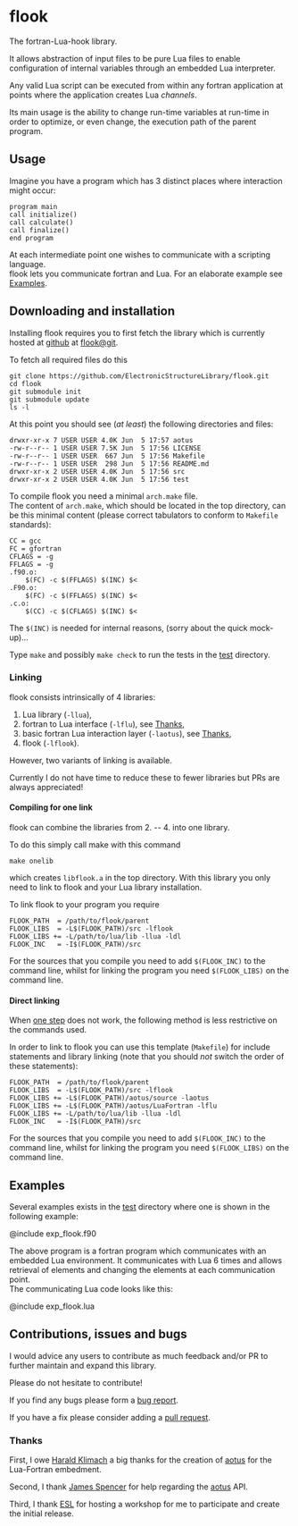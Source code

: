 # flook #

The fortran-Lua-hook library.

It allows abstraction of input files to be pure Lua files to enable
configuration of internal variables through an embedded Lua interpreter.

Any valid Lua script can be executed from within any fortran application
at points where the application creates Lua _channels_.

Its main usage is the ability to change run-time variables at run-time
in order to optimize, or even change, the execution path of the parent
program.

## Usage ##

Imagine you have a program which has 3 distinct places where interaction
might occur:

	program main
	call initialize()
	call calculate()
	call finalize()
	end program

At each intermediate point one wishes to communicate with a scripting language.  
flook lets you communicate fortran and Lua. For an elaborate example see [Examples](#examples).

## Downloading and installation ##

Installing flook requires you to first fetch the library which is currently
hosted at [github](https://github.com/) at [flook@git].

To fetch all required files do this

	git clone https://github.com/ElectronicStructureLibrary/flook.git
    cd flook
    git submodule init
    git submodule update
    ls -l

At this point you should see (_at least_) the following directories and files:

    drwxr-xr-x 7 USER USER 4.0K Jun  5 17:57 aotus
    -rw-r--r-- 1 USER USER 7.5K Jun  5 17:56 LICENSE
    -rw-r--r-- 1 USER USER  667 Jun  5 17:56 Makefile
    -rw-r--r-- 1 USER USER  298 Jun  5 17:56 README.md
    drwxr-xr-x 2 USER USER 4.0K Jun  5 17:56 src
    drwxr-xr-x 2 USER USER 4.0K Jun  5 17:56 test

To compile flook you need a minimal `arch.make` file.  
The content of `arch.make`, which should be located in the top directory, can be this
minimal content (please correct tabulators to conform to `Makefile` standards):

    CC = gcc
    FC = gfortran
    CFLAGS = -g
    FFLAGS = -g
    .f90.o:
        $(FC) -c $(FFLAGS) $(INC) $<
    .F90.o:
        $(FC) -c $(FFLAGS) $(INC) $<
    .c.o:
        $(CC) -c $(CFLAGS) $(INC) $<

The `$(INC)` is needed for internal reasons, (sorry about the quick mock-up)...

Type `make` and possibly `make check` to run the tests in the [test](test/) directory.

### Linking ###

flook consists intrinsically of 4 libraries:

1. Lua library (`-llua`),
2. fortran to Lua interface (`-lflu`), see [Thanks](#thanks),
3. basic fortran Lua interaction layer (`-laotus`), see [Thanks](#thanks),
4. flook (`-lflook`).

However, two variants of linking is available.

Currently I do not have time to reduce these to fewer libraries but PRs are always appreciated!

#### Compiling for one link ####

flook can combine the libraries from 2. -- 4. into one library.

To do this simply call make with this command

    make onelib

which creates `libflook.a` in the top directory. With this library
you only need to link to flook and your Lua library installation.

To link flook to your program you require

    FLOOK_PATH  = /path/to/flook/parent
    FLOOK_LIBS  = -L$(FLOOK_PATH)/src -lflook
    FLOOK_LIBS += -L/path/to/lua/lib -llua -ldl
    FLOOK_INC   = -I$(FLOOK_PATH)/src

For the sources that you compile you need to add `$(FLOOK_INC)` to the command line, whilst 
for linking the program you need `$(FLOOK_LIBS)` on the command line.

#### Direct linking ####

When [one step](#compiling-for-one-link) does not work, the following method is less restrictive on the commands used.

In order to link to flook you can use this template (`Makefile`) for
include statements and library linking (note that you should _not_ switch the order of these statements):

    FLOOK_PATH  = /path/to/flook/parent
    FLOOK_LIBS  = -L$(FLOOK_PATH)/src -lflook
    FLOOK_LIBS += -L$(FLOOK_PATH)/aotus/source -laotus
    FLOOK_LIBS += -L$(FLOOK_PATH)/aotus/LuaFortran -lflu
    FLOOK_LIBS += -L/path/to/lua/lib -llua -ldl
    FLOOK_INC   = -I$(FLOOK_PATH)/src

For the sources that you compile you need to add `$(FLOOK_INC)` to the command line, whilst 
for linking the program you need `$(FLOOK_LIBS)` on the command line.

## Examples ##

Several examples exists in the [test](test/) directory where one 
is shown in the following example:

@include exp_flook.f90

The above program is a fortran program which communicates with an embedded Lua
environment. It communicates with Lua 6 times and allows retrieval of elements
and changing the elements at each communication point.  
The communicating Lua code looks like this:

@include exp_flook.lua


## Contributions, issues and bugs ##

I would advice any users to contribute as much feedback and/or PR to further maintain and expand this library.

Please do not hesitate to contribute!

If you find any bugs please form a [bug report][issue].

If you have a fix please consider adding a [pull request][pr].


### Thanks ###

First, I owe [Harald Klimach](https://bitbucket.org/haraldkl) a big thanks 
for the creation of [aotus] for the Lua-Fortran embedment.

Second, I thank [James Spencer](https://github.com/jsspencer) for help regarding the [aotus] API.

Third, I thank [ESL] for hosting a workshop for me to participate 
and create the initial release.

[flook@git]: https://github.com/ElectronicStructureLibrary/flook
[aotus]: https://bitbucket.org/haraldkl/aotus
[ESL]: http://esl.cecam.org/
[issue]: https://github.com/ElectronicStructureLibrary/flook/issues
[pr]: https://github.com/ElectronicStructureLibrary/flook/pulls
